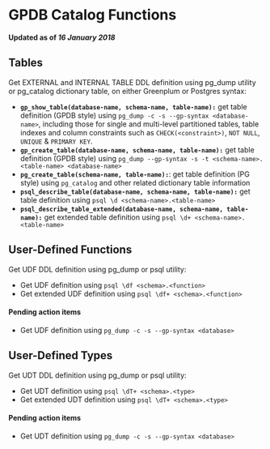 # GPDB Catalog Functions

**Updated as of _16 January 2018_**

## Tables
Get EXTERNAL and INTERNAL TABLE DDL definition using pg_dump utility or pg_catalog dictionary table, on either Greenplum or Postgres syntax:
- **```gp_show_table(database-name, schema-name, table-name):```** get table definition (GPDB style) using `pg_dump -c -s --gp-syntax <database-name>`, including those for single and multi-level partitioned tables, table indexes and column constraints such as `CHECK(<constraint>)`, `NOT NULL`, `UNIQUE` & `PRIMARY KEY`.
- **```gp_create_table(database-name, schema-name, table-name):```** get table definition (GPDB style) using `pg_dump --gp-syntax -s -t <schema-name>.<table-name> <database-name>`
- **```pg_create_table(schema-name, table-name):```**: get table definition (PG style) using `pg_catalog` and other related dictionary table information
- **```psql_describe_table(database-name, schema-name, table-name):```** get table definition using `psql \d <schema-name>.<table-name>`
- **```psql_describe_table_extended(database-name, schema-name, table-name):```** get extended table definition using `psql \d+ <schema-name>.<table-name>`

## User-Defined Functions
Get UDF DDL definition using pg_dump or psql utility:
- Get UDF definition using `psql \df <schema>.<function>`
- Get extended UDF definition using `psql \df+ <schema>.<function>`

#### Pending action items
- Get UDF definition using `pg_dump -c -s --gp-syntax <database>`

## User-Defined Types
Get UDT DDL definition using pg_dump or psql utility:
- Get UDT definition using `psql \dT+ <schema>.<type>`
- Get extended UDT definition using `psql \dT+ <schema>.<type>`

#### Pending action items
- Get UDT definition using `pg_dump -c -s --gp-syntax <database>`
